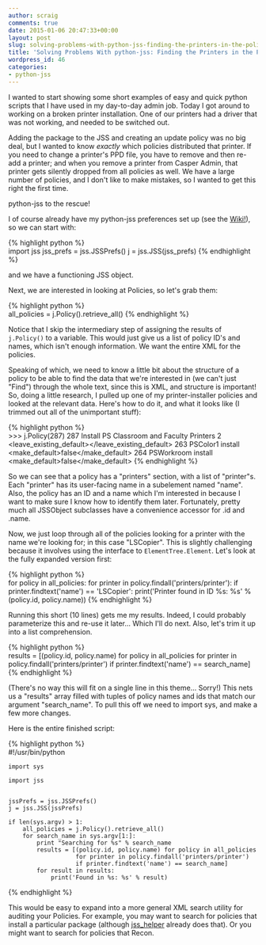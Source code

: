 ```yaml
---
author: scraig
comments: true
date: 2015-01-06 20:47:33+00:00
layout: post
slug: solving-problems-with-python-jss-finding-the-printers-in-the-policies
title: 'Solving Problems With python-jss: Finding the Printers in the Policies'
wordpress_id: 46
categories:
- python-jss
---
```


I wanted to start showing some short examples of easy and quick python scripts
that I have used in my day-to-day admin job. Today I got around to working on a
broken printer installation. One of our printers had a driver that was not
working, and needed to be switched out.

Adding the package to the JSS and creating an update policy was no big deal,
but I wanted to know _exactly_ which policies distributed that printer. If you
need to change a printer's PPD file, you have to remove and then re-add a
printer; and when you remove a printer from Casper Admin, that printer gets
silently dropped from all policies as well. We have a large number of policies,
and I don't like to make mistakes, so I wanted to get this right the first
time.

python-jss to the rescue!

I of course already have my python-jss preferences set up (see the
[Wiki!](https://github.com/sheagcraig/python-jss/wiki/Configuration)), so we
can start with:
    
{% highlight python %}    
    import jss
    jss_prefs = jss.JSSPrefs()
    j = jss.JSS(jss_prefs)
{% endhighlight %}

and we have a functioning JSS object.

Next, we are interested in looking at Policies, so let's grab them:
    
{% highlight python %}    
    all_policies = j.Policy().retrieve_all()
{% endhighlight %}

Notice that I skip the intermediary step of assigning the results of
`j.Policy()` to a variable. This would just give us a list of policy ID's and
names, which isn't enough information. We want the entire XML for the policies.

Speaking of which, we need to know a little bit about the structure of a policy
to be able to find the data that we're interested in (we can't just "Find")
through the whole text, since this is XML, and structure is important! So,
doing a little research, I pulled up one of my printer-installer policies and
looked at the relevant data. Here's how to do it, and what it looks like (I
trimmed out all of the unimportant stuff):

{% highlight python %}    
    >>> j.Policy(287)
    <policy>
        <general>
            <id>287</id>
            <name>Install PS Classroom  and Faculty Printers</name>
        </general>
        <printers>
            <size>2</size>
            <leave_existing_default></leave_existing_default>
            <printer>
                <id>263</id>
                <name>PSColor1</name>
                <action>install</action>
                <make_default>false</make_default>
            </printer>
            <printer>
                <id>264</id>
                <name>PSWorkroom</name>
                <action>install</action>
                <make_default>false</make_default>
            </printer>
        </printers>
    </policy>
{% endhighlight %}

So we can see that a policy has a "printers" section, with a list of
"printer"s. Each "printer" has its user-facing name in a subelement named
"name". Also, the policy has an ID and a name which I'm interested in because I
want to make sure I know how to identify them later. Fortunately, pretty much
all JSSObject subclasses have a convenience accessor for .id and .name.

Now, we just loop through all of the policies looking for a printer with the
name we're looking for; in this case "LSCopier". This is slightly challenging
because it involves using the interface to `ElementTree.Element`. Let's look at
the fully expanded version first:
    
{% highlight python %}    
    for policy in all_policies:
    	for printer in policy.findall('printers/printer'):
    		if printer.findtext('name') == 'LSCopier':
    			print('Printer found in ID %s: %s' %
    			      (policy.id, policy.name))
{% endhighlight %}

Running this short (10 lines) gets me my results. Indeed, I could probably
parameterize this and re-use it later... Which I'll do next. Also, let's trim
it up into a list comprehension.
    
{% highlight python %}    
            results = [(policy.id, policy.name) for policy in all_policies
					   for printer in policy.findall('printers/printer')
					   if printer.findtext('name') == search_name]
{% endhighlight %}
    
(There's no way this will fit on a single line in this theme... Sorry!) This
nets us a "results" array filled with tuples of policy names and ids that match
our argument "search_name". To pull this off we need to import sys, and make a
few more changes.

Here is the entire finished script:
    
{% highlight python %}    
    #!/usr/bin/python
    
    import sys
    
    import jss
    
    
    jssPrefs = jss.JSSPrefs()
    j = jss.JSS(jssPrefs)
    
    if len(sys.argv) > 1:
        all_policies = j.Policy().retrieve_all()
        for search_name in sys.argv[1:]:
            print "Searching for %s" % search_name
            results = [(policy.id, policy.name) for policy in all_policies
			           for printer in policy.findall('printers/printer')
					   if printer.findtext('name') == search_name]
            for result in results:
                print('Found in %s: %s' % result)
{% endhighlight %}

This would be easy to expand into a more general XML search utility for
auditing your Policies. For example, you may want to search for policies that
install a particular package (although
[jss_helper](https://github.com/sheagcraig/jss_helper) already does that). Or
you might want to search for policies that Recon.
